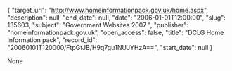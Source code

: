 {
  "target_url": "http://www.homeinformationpack.gov.uk/home.aspx", 
  "description": null, 
  "end_date": null, 
  "date": "2006-01-01T12:00:00", 
  "slug": 135603, 
  "subject": "Government Websites 2007 ", 
  "publisher": "homeinformationpack.gov.uk", 
  "open_access": false, 
  "title": "DCLG Home Information pack", 
  "record_id": "20060101T120000/FtpGtJB/H9q7gu1NUJYHzA==", 
  "start_date": null
}

None